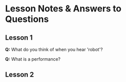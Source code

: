 # Lesson Notes & Answers to Questions

## Lesson 1

**Q:** What do you think of when you hear 'robot'?

**Q:** What is a performance?

## Lesson 2

